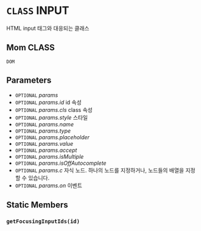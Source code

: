 # `CLASS` INPUT
HTML input 태그와 대응되는 클래스

## Mom CLASS
`DOM`

## Parameters
* `OPTIONAL` *params*
* `OPTIONAL` *params.id* id 속성
* `OPTIONAL` *params.cls* class 속성
* `OPTIONAL` *params.style* 스타일
* `OPTIONAL` *params.name*
* `OPTIONAL` *params.type*
* `OPTIONAL` *params.placeholder*
* `OPTIONAL` *params.value*
* `OPTIONAL` *params.accept*
* `OPTIONAL` *params.isMultiple*
* `OPTIONAL` *params.isOffAutocomplete*
* `OPTIONAL` *params.c* 자식 노드. 하나의 노드를 지정하거나, 노드들의 배열을 지정할 수 있습니다.
* `OPTIONAL` *params.on* 이벤트

## Static Members

### `getFocusingInputIds(id)`
